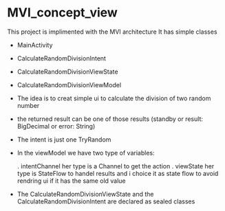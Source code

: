 # MVI_concept_view
This project is implimented with the MVI architecture
It has simple classes 
- MainActivity
- CalculateRandomDivisionIntent
- CalculateRandomDivisionViewState
- CalculateRandomDivisionViewModel

- The idea is to creat simple ui to calculate the division of two random number

- the returned result can be one of those results (standby or result: BigDecimal or error: String)
- The intent is just one TryRandom

- In the viewModel we have two type of variables:

  
   . intentChannel her type is a Channel to get the action
   . viewState  her type is StateFlow to handel results and i choice it as state flow to avoid rendring ui if it has the same old value

- The CalculateRandomDivisionViewState and the CalculateRandomDivisionIntent are declared as sealed classes




  
